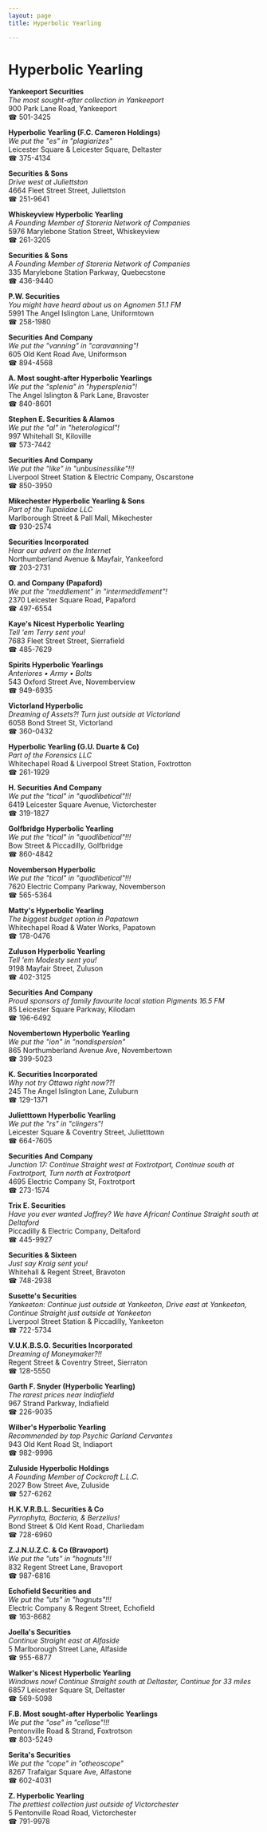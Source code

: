 ```yaml
---
layout: page 
title: Hyperbolic Yearling

---
```



# Hyperbolic Yearling


 **Yankeeport Securities**  
_The most sought-after collection in Yankeeport_  
900 Park Lane Road, Yankeeport  
☎ 501-3425

**Hyperbolic Yearling (F.C. Cameron Holdings)**  
_We put the "es" in "plagiarizes"_  
Leicester Square & Leicester Square, Deltaster  
☎ 375-4134

**Securities & Sons**  
_Drive west at Juliettston_  
4664 Fleet Street Street, Juliettston  
☎ 251-9641

**Whiskeyview Hyperbolic Yearling**  
_A Founding Member of Storeria Network of Companies_  
5976 Marylebone Station Street, Whiskeyview  
☎ 261-3205

**Securities & Sons**  
_A Founding Member of Storeria Network of Companies_  
335 Marylebone Station Parkway, Quebecstone  
☎ 436-9440

**P.W. Securities**  
_You might have heard about us on Agnomen 51.1 FM_  
5991 The Angel Islington Lane, Uniformtown  
☎ 258-1980

**Securities And Company**  
_We put the "vanning" in "caravanning"!_  
605 Old Kent Road Ave, Uniformson  
☎ 894-4568

**A. Most sought-after Hyperbolic Yearlings**  
_We put the "splenia" in "hypersplenia"!_  
The Angel Islington & Park Lane, Bravoster  
☎ 840-8601

**Stephen E. Securities & Alamos**  
_We put the "al" in "heterological"!_  
997 Whitehall St, Kiloville  
☎ 573-7442

**Securities And Company**  
_We put the "like" in "unbusinesslike"!!!_  
Liverpool Street Station & Electric Company, Oscarstone  
☎ 850-3950

**Mikechester Hyperbolic Yearling & Sons**  
_Part of the Tupaiidae LLC_  
Marlborough Street & Pall Mall, Mikechester  
☎ 930-2574

**Securities Incorporated**  
_Hear our advert on the Internet_  
Northumberland Avenue & Mayfair, Yankeeford  
☎ 203-2731

**O. and Company (Papaford)**  
_We put the "meddlement" in "intermeddlement"!_  
2370 Leicester Square Road, Papaford  
☎ 497-6554

**Kaye's Nicest Hyperbolic Yearling**  
_Tell 'em Terry sent you!_  
7683 Fleet Street Street, Sierrafield  
☎ 485-7629

**Spirits Hyperbolic Yearlings**  
_Anteriores • Army • Bolts_  
543 Oxford Street Ave, Novemberview  
☎ 949-6935

**Victorland Hyperbolic**  
_Dreaming of Assets?! 
Turn just outside at Victorland_  
6058 Bond Street St, Victorland  
☎ 360-0432

**Hyperbolic Yearling (G.U. Duarte & Co)**  
_Part of the Forensics LLC_  
Whitechapel Road & Liverpool Street Station, Foxtrotton  
☎ 261-1929

**H. Securities And Company**  
_We put the "tical" in "quodlibetical"!!!_  
6419 Leicester Square Avenue, Victorchester  
☎ 319-1827

**Golfbridge Hyperbolic Yearling**  
_We put the "tical" in "quodlibetical"!!!_  
Bow Street & Piccadilly, Golfbridge  
☎ 860-4842

**Novemberson Hyperbolic**  
_We put the "tical" in "quodlibetical"!!!_  
7620 Electric Company Parkway, Novemberson  
☎ 565-5364

**Matty's Hyperbolic Yearling**  
_The biggest budget option in Papatown_  
Whitechapel Road & Water Works, Papatown  
☎ 178-0476

**Zuluson Hyperbolic Yearling**  
_Tell 'em Modesty sent you!_  
9198 Mayfair Street, Zuluson  
☎ 402-3125

**Securities And Company**  
_Proud sponsors of family favourite local station Pigments 16.5 FM_  
85 Leicester Square Parkway, Kilodam  
☎ 196-6492

**Novembertown Hyperbolic Yearling**  
_We put the "ion" in "nondispersion"_  
865 Northumberland Avenue Ave, Novembertown  
☎ 399-5023

**K. Securities Incorporated**  
_Why not try Ottawa right now??!_  
245 The Angel Islington Lane, Zuluburn  
☎ 129-1371

**Julietttown Hyperbolic Yearling**  
_We put the "rs" in "clingers"!_  
Leicester Square & Coventry Street, Julietttown  
☎ 664-7605

**Securities And Company**  
_Junction 17: Continue Straight west at Foxtrotport, Continue south at Foxtrotport, Turn north at Foxtrotport_  
4695 Electric Company St, Foxtrotport  
☎ 273-1574

**Trix E. Securities**  
_Have you ever wanted Joffrey? We have African! 
Continue Straight south at Deltaford_  
Piccadilly & Electric Company, Deltaford  
☎ 445-9927

**Securities & Sixteen**  
_Just say Kraig sent you!_  
Whitehall & Regent Street, Bravoton  
☎ 748-2938

**Susette's Securities**  
_Yankeeton: Continue just outside at Yankeeton, Drive east at Yankeeton, Continue Straight just outside at Yankeeton_  
Liverpool Street Station & Piccadilly, Yankeeton  
☎ 722-5734

**V.U.K.B.S.G. Securities Incorporated**  
_Dreaming of Moneymaker?!!_  
Regent Street & Coventry Street, Sierraton  
☎ 128-5550

**Garth F. Snyder (Hyperbolic Yearling)**  
_The rarest prices near Indiafield_  
967 Strand Parkway, Indiafield  
☎ 226-9035

**Wilber's Hyperbolic Yearling**  
_Recommended by top Psychic Garland Cervantes_  
943 Old Kent Road St, Indiaport  
☎ 982-9996

**Zuluside Hyperbolic Holdings**  
_A Founding Member of Cockcroft L.L.C._  
2027 Bow Street Ave, Zuluside  
☎ 527-6262

**H.K.V.R.B.L. Securities & Co**  
_Pyrrophyta, Bacteria, & Berzelius!_  
Bond Street & Old Kent Road, Charliedam  
☎ 728-6960

**Z.J.N.U.Z.C. & Co (Bravoport)**  
_We put the "uts" in "hognuts"!!!_  
832 Regent Street Lane, Bravoport  
☎ 987-6816

**Echofield Securities and**  
_We put the "uts" in "hognuts"!!!_  
Electric Company & Regent Street, Echofield  
☎ 163-8682

**Joella's Securities**  
_Continue Straight east at Alfaside_  
5 Marlborough Street Lane, Alfaside  
☎ 955-6877

**Walker's Nicest Hyperbolic Yearling**  
_Windows now! 
Continue Straight south at Deltaster, Continue for 33 miles_  
6857 Leicester Square St, Deltaster  
☎ 569-5098

**F.B. Most sought-after Hyperbolic Yearlings**  
_We put the "ose" in "cellose"!!!_  
Pentonville Road & Strand, Foxtrotson  
☎ 803-5249

**Serita's Securities**  
_We put the "cope" in "otheoscope"_  
8267 Trafalgar Square Ave, Alfastone  
☎ 602-4031

**Z. Hyperbolic Yearling**  
_The prettiest collection just outside of Victorchester_  
5 Pentonville Road Road, Victorchester  
☎ 791-9978

